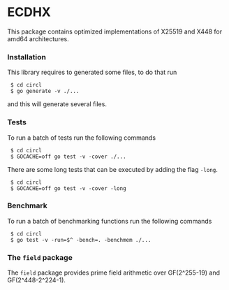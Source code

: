 # ECDHX

This package contains optimized implementations of X25519 and X448 for amd64 architectures.

### Installation

This library requires to generated some files, to do that run

````
 $ cd circl
 $ go generate -v ./...
````

and this will generate several files.

### Tests

To run a batch of tests run the following commands

````
 $ cd circl
 $ GOCACHE=off go test -v -cover ./...
````

There are some long tests that can be executed by adding the flag `-long`.

````
 $ cd circl
 $ GOCACHE=off go test -v -cover -long
````

### Benchmark

To run a batch of benchmarking functions run the following commands

````
 $ cd circl
 $ go test -v -run=$^ -bench=. -benchmem ./...
````


### The `field` package

The `field` package provides prime field arithmetic over GF(2^255-19) and GF(2^448-2^224-1).
